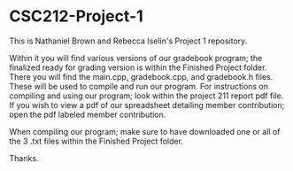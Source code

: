# CSC212-Project-1
This is Nathaniel Brown and Rebecca Iselin's Project 1 repository.

Within it you will find various versions of our gradebook program; the finalized ready for grading version is within the Finished Project folder. 
There you will find the main.cpp, gradebook.cpp, and gradebook.h files. These will be used to compile and run our program. For instructions on compiling and using our program; look within the project 211 report pdf file. If you wish to view a pdf of our spreadsheet detailing member contribution; open the pdf labeled member contribution. 

When compiling our program; make sure to have downloaded one or all of the 3 .txt files within the Finished Project folder.

Thanks.
